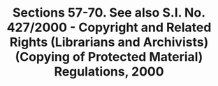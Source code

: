 ---
title: "Sections 57-70.  See also S.I. No. 427/2000 - Copyright and Related Rights (Librarians and Archivists) (Copying of Protected Material) Regulations, 2000 "
draft: false
exceptions:
- info52c
memberstates:
- IE
score: 3
compensation:
- No compensation
remarks: |
 


link: "http://www.irishstatutebook.ie/eli/2000/act/28/enacted/en/print#sec59"
---